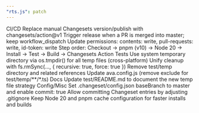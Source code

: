 ```yaml
---
"rts.js": patch
---
```


CI/CD
Replace manual Changesets version/publish with changesets/action@v1
Trigger release when a PR is merged into master; keep workflow_dispatch
Update permissions: contents: write, pull-requests: write, id-token: write
Step order: Checkout → pnpm (v10) → Node 20 → Install → Test → Build → Changesets Action
Tests
Use system temporary directory via os.tmpdir() for all temp files (cross-platform)
Unify cleanup with fs.rmSync(..., { recursive: true, force: true })
Remove test/temp directory and related references
Update ava.config.js (remove exclude for test/temp/**/*.ts)
Docs
Update test/README.md to document the new temp file strategy
Config/Misc
Set .changeset/config.json baseBranch to master and enable commit: true
Allow committing Changeset entries by adjusting .gitignore
Keep Node 20 and pnpm cache configuration for faster installs and builds

